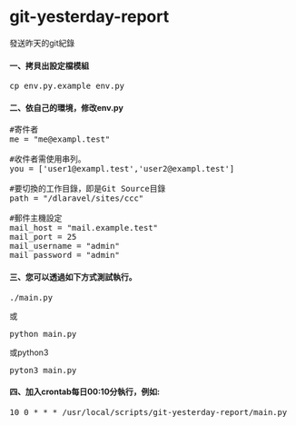 # git-yesterday-report
發送昨天的git紀錄

#### 一、拷貝出設定檔模組
<pre>
cp env.py.example env.py
</pre>
#### 二、依自己的環境，修改env.py
<pre>
#寄件者
me = "me@exampl.test"

#收件者需使用串列。
you = ['user1@exampl.test','user2@exampl.test']

#要切換的工作目錄，即是Git Source目錄
path = "/dlaravel/sites/ccc"

#郵件主機設定
mail_host = "mail.example.test"
mail_port = 25
mail_username = "admin"
mail_password = "admin"
</pre>
#### 三、您可以透過如下方式測試執行。
<pre>./main.py</pre>
或
<pre>python main.py</pre>
或python3
<pre>pyton3 main.py</pre>

#### 四、加入crontab每日00:10分執行，例如:
<pre>
10 0 * * * /usr/local/scripts/git-yesterday-report/main.py
</pre>
